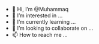 - 👋 Hi, I’m @Muhammaq
- 👀 I’m interested in ...
- 🌱 I’m currently learning ...
- 💞️ I’m looking to collaborate on ...
- 📫 How to reach me ...

<!---
Muhammaq/Muhammaq is a ✨ special ✨ repository because its `README.md` (this file) appears on your GitHub profile.
You can click the Preview link to take a look at your changes.
--->

